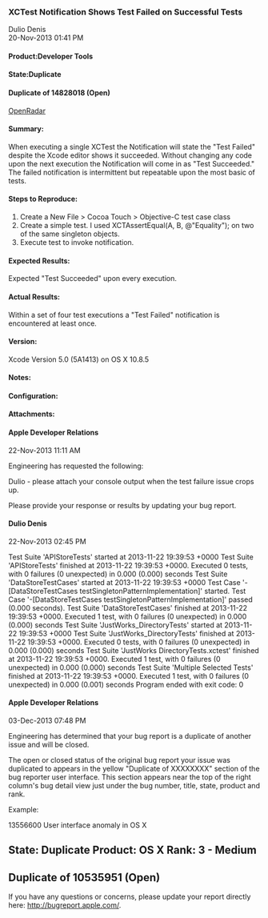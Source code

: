### XCTest Notification Shows Test Failed on Successful Tests
Dulio Denis <br>20-Nov-2013 01:41 PM

#### Product:Developer Tools
#### State:Duplicate
#### Duplicate of 14828018 (Open)
[OpenRadar](http://openradar.appspot.com/radar?id=5808190574821376)

#### Summary:
When executing a single XCTest the Notification will state the "Test Failed" despite the Xcode editor shows it succeeded.  Without changing any code upon the next execution the Notification will come in as "Test Succeeded." The failed notification is intermittent but repeatable upon the most basic of tests.

#### Steps to Reproduce:
1. Create a New File > Cocoa Touch > Objective-C test case class
2. Create a simple test. I used XCTAssertEqual(A, B, @"Equality"); on two of the same singleton objects.
3. Execute test to invoke notification.

#### Expected Results:
Expected "Test Succeeded" upon every execution.

#### Actual Results:
Within a set of four test executions a "Test Failed" notification is encountered at least once.

#### Version:
Xcode Version 5.0 (5A1413) on OS X 10.8.5

#### Notes:


#### Configuration:


#### Attachments:

#### Apple Developer Relations
22-Nov-2013 11:11 AM

Engineering has requested the following:

Dulio - please attach your console output when the test failure issue crops up.

Please provide your response or results by updating your bug report.

#### Dulio Denis
22-Nov-2013 02:45 PM

Test Suite 'APIStoreTests' started at 2013-11-22 19:39:53 +0000
Test Suite 'APIStoreTests' finished at 2013-11-22 19:39:53 +0000.
Executed 0 tests, with 0 failures (0 unexpected) in 0.000 (0.000) seconds
Test Suite 'DataStoreTestCases' started at 2013-11-22 19:39:53 +0000
Test Case '-[DataStoreTestCases testSingletonPatternImplementation]' started.
Test Case '-[DataStoreTestCases testSingletonPatternImplementation]' passed (0.000 seconds).
Test Suite 'DataStoreTestCases' finished at 2013-11-22 19:39:53 +0000.
Executed 1 test, with 0 failures (0 unexpected) in 0.000 (0.000) seconds
Test Suite 'JustWorks_DirectoryTests' started at 2013-11-22 19:39:53 +0000
Test Suite 'JustWorks_DirectoryTests' finished at 2013-11-22 19:39:53 +0000.
Executed 0 tests, with 0 failures (0 unexpected) in 0.000 (0.000) seconds
Test Suite 'JustWorks DirectoryTests.xctest' finished at 2013-11-22 19:39:53 +0000.
Executed 1 test, with 0 failures (0 unexpected) in 0.000 (0.000) seconds
Test Suite 'Multiple Selected Tests' finished at 2013-11-22 19:39:53 +0000.
Executed 1 test, with 0 failures (0 unexpected) in 0.000 (0.001) seconds
Program ended with exit code: 0

#### Apple Developer Relations
03-Dec-2013 07:48 PM

Engineering has determined that your bug report is a duplicate of another issue and will be closed. 

The open or closed status of the original bug report your issue was duplicated to appears in the yellow "Duplicate of XXXXXXXX" section of the bug reporter user interface. This section appears near the top of the right column's bug detail view just under the bug number, title, state, product and rank.

Example:

13556600 User interface anomaly in OS X
                  
State: Duplicate                   Product: OS X
Rank: 3 - Medium
---------------------------------------------------------------
Duplicate of 10535951 (Open)
---------------------------------------------------------------


If you have any questions or concerns, please update your report directly here: http://bugreport.apple.com/.